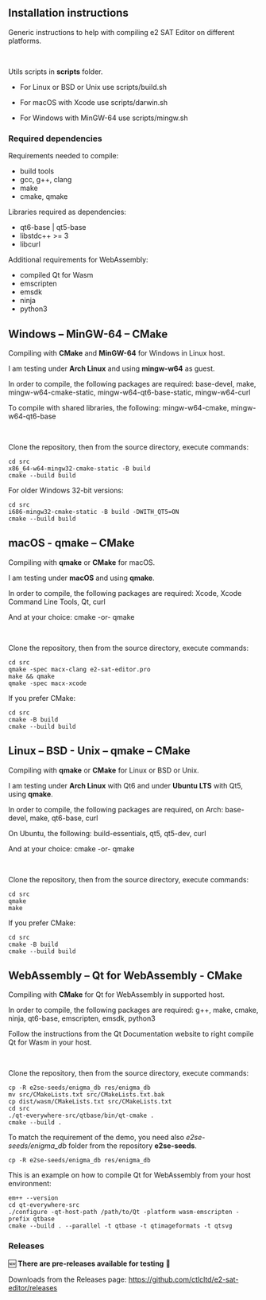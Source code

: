 ## Installation instructions

Generic instructions to help with compiling e2 SAT Editor on different platforms.

&nbsp;

Utils scripts in **scripts** folder.

- For Linux or BSD or Unix use scripts/build.sh

- For macOS with Xcode use scripts/darwin.sh

- For Windows with MinGW-64 use scripts/mingw.sh


### Required dependencies

Requirements needed to compile:

* build tools
* gcc, g++, clang
* make
* cmake, qmake

Libraries required as dependencies:

* qt6-base \| qt5-base
* libstdc++ >= 3
* libcurl

Additional requirements for WebAssembly:

* compiled Qt for Wasm
* emscripten
* emsdk
* ninja
* python3


## Windows – MinGW-64 – CMake

Compiling with **CMake** and **MinGW-64** for Windows in Linux host.

I am testing under **Arch Linux** and using **mingw-w64** as guest.

In order to compile, the following packages are required:
base-devel, make, mingw-w64-cmake-static, mingw-w64-qt6-base-static, mingw-w64-curl
 
To compile with shared libraries, the following:
mingw-w64-cmake, mingw-w64-qt6-base

&nbsp;

Clone the repository, then from the source directory, execute commands:
```
cd src
x86_64-w64-mingw32-cmake-static -B build
cmake --build build
```

For older Windows 32-bit versions:
```
cd src
i686-mingw32-cmake-static -B build -DWITH_QT5=ON
cmake --build build
```


## macOS - qmake – CMake

Compiling with **qmake** or **CMake** for macOS.

I am testing under **macOS** and using **qmake**.

In order to compile, the following packages are required:
Xcode, Xcode Command Line Tools, Qt, curl

And at your choice:
cmake -or- qmake

&nbsp;

Clone the repository, then from the source directory, execute commands:
```
cd src
qmake -spec macx-clang e2-sat-editor.pro
make && qmake
qmake -spec macx-xcode
```

If you prefer CMake:
```
cd src
cmake -B build
cmake --build build
```


## Linux – BSD - Unix – qmake – CMake

Compiling with **qmake** or **CMake** for Linux or BSD or Unix.

I am testing under **Arch Linux** with Qt6 and under **Ubuntu LTS** with Qt5, using **qmake**.

In order to compile, the following packages are required, on Arch:
base-devel, make, qt6-base, curl

On Ubuntu, the following:
build-essentials, qt5, qt5-dev, curl

And at your choice:
cmake -or- qmake

&nbsp;

Clone the repository, then from the source directory, execute commands:
```
cd src
qmake
make
```

If you prefer CMake:
```
cd src
cmake -B build
cmake --build build
```


## WebAssembly – Qt for WebAssembly - CMake

Compiling with **CMake** for Qt for WebAssembly in supported host.

In order to compile, the following packages are required:
g++, make, cmake, ninja, qt6-base, emscripten, emsdk, python3

Follow the instructions from the Qt Documentation website to right compile Qt for Wasm in your host.

&nbsp;

Clone the repository, then from the source directory, execute commands:
```
cp -R e2se-seeds/enigma_db res/enigma_db
mv src/CMakeLists.txt src/CMakeLists.txt.bak
cp dist/wasm/CMakeLists.txt src/CMakeLists.txt
cd src
./qt-everywhere-src/qtbase/bin/qt-cmake .
cmake --build .
```

To match the requirement of the demo, you need also *e2se-seeds/enigma_db* folder from the repository **e2se-seeds**.
```
cp -R e2se-seeds/enigma_db res/enigma_db
```

This is an example on how to compile Qt for WebAssembly from your host environment:
```
em++ --version
cd qt-everywhere-src
./configure -qt-host-path /path/to/Qt -platform wasm-emscripten -prefix qtbase
cmake --build . --parallel -t qtbase -t qtimageformats -t qtsvg
```


### Releases

🆕 **There are pre-releases available for testing** 📡

Downloads from the Releases page: https://github.com/ctlcltd/e2-sat-editor/releases

